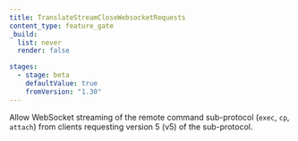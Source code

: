 ```yaml
---
title: TranslateStreamCloseWebsocketRequests
content_type: feature_gate
_build:
  list: never
  render: false

stages:
  - stage: beta
    defaultValue: true
    fromVersion: "1.30"
---
```

Allow WebSocket streaming of the
remote command sub-protocol (`exec`, `cp`, `attach`) from clients requesting
version 5 (v5) of the sub-protocol.
